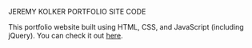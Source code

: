 JEREMY KOLKER PORTFOLIO SITE CODE

This portfolio website built using HTML, CSS, and JavaScript (including jQuery). You can check it out [here](https://jeremykolker.netlify.app/).


